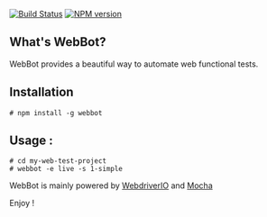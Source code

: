 [![Build Status](https://travis-ci.org/openhoat/webbot.png?branch=develop)](https://travis-ci.org/openhoat/webbot)
[![NPM version](https://badge.fury.io/js/webbot.svg)](http://badge.fury.io/js/webbot)

## What's WebBot?

WebBot provides a beautiful way to automate web functional tests.

## Installation

    # npm install -g webbot

## Usage :

    # cd my-web-test-project
    # webbot -e live -s 1-simple

WebBot is mainly powered by [WebdriverIO](http://webdriver.io/) and [Mocha](http://visionmedia.github.io/mocha/)

Enjoy !
